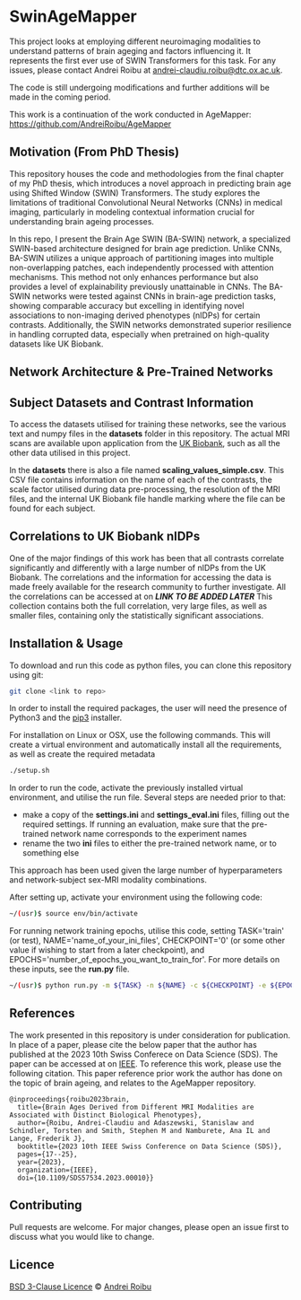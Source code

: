# SwinAgeMapper


This project looks at employing different neuroimaging modalities to understand patterns of brain ageging and factors influencing it. It represents the first ever use of SWIN Transformers for this task. For any issues, please contact Andrei Roibu at andrei-claudiu.roibu@dtc.ox.ac.uk. 

The code is still undergoing modifications and further additions will be made in the coming period.

This work is a continuation of the work conducted in AgeMapper: https://github.com/AndreiRoibu/AgeMapper

## Motivation (From PhD Thesis)

This repository houses the code and methodologies from the final chapter of my PhD thesis, which introduces a novel approach in predicting brain age using Shifted Window (SWIN) Transformers. The study explores the limitations of traditional Convolutional Neural Networks (CNNs) in medical imaging, particularly in modeling contextual information crucial for understanding brain ageing processes. 

In this repo, I present the Brain Age SWIN (BA-SWIN) network, a specialized SWIN-based architecture designed for brain age prediction. Unlike CNNs, BA-SWIN utilizes a unique approach of partitioning images into multiple non-overlapping patches, each independently processed with attention mechanisms. This method not only enhances performance but also provides a level of explainability previously unattainable in CNNs. The BA-SWIN networks were tested against CNNs in brain-age prediction tasks, showing comparable accuracy but excelling in identifying novel associations to non-imaging derived phenotypes (nIDPs) for certain contrasts. Additionally, the SWIN networks demonstrated superior resilience in handling corrupted data, especially when pretrained on high-quality datasets like UK Biobank.

## Network Architecture & Pre-Trained Networks


## Subject Datasets and Contrast Information

To access the datasets utilised for training these networks, see the various text and numpy files in the __datasets__ folder in this repository. The actual MRI scans are available upon application from the [UK Biobank](https://www.ukbiobank.ac.uk), such as all the other data utilised in this project. 

In the __datasets__ there is also a file named __scaling_values_simple.csv__. This CSV file contains information on the name of each of the contrasts, the scale factor utilised during data pre-processing, the resolution of the MRI files, and the internal UK Biobank file handle marking where the file can be found for each subject.

## Correlations to UK Biobank nIDPs

One of the major findings of this work has been that all contrasts correlate significantly and differently with a large number of nIDPs from the UK Biobank. The correlations and the information for accessing the data is made freely available for the research community to further investigate. All the correlations can be accessed at on ***LINK TO BE ADDED LATER*** This collection contains both the full correlation, very large files, as well as smaller files, containing only the statistically significant associations. 

## Installation & Usage
To download and run this code as python files, you can clone this repository using git:

```bash
git clone <link to repo>
```

In order to install the required packages, the user will need the presence of Python3 and the [pip3](https://pip.pypa.io/en/stable/) installer. 

For installation on Linux or OSX, use the following commands. This will create a virtual environment and automatically install all the requirements, as well as create the required metadata

```bash
./setup.sh
```

In order to run the code, activate the previously installed virtual environment, and utilise the run file. Several steps are needed prior to that:
* make a copy of the __settings.ini__ and __settings_eval.ini__ files, filling out the required settings. If running an evaluation, make sure that the pre-trained network name corresponds to the experiment names
* rename the two __ini__ files to either the pre-trained network name, or to something else

This approach has been used given the large number of hyperparameters and network-subject sex-MRI modality combinations.

After setting up, activate your environment using the following code:

```bash
~/(usr)$ source env/bin/activate
```

For running network training epochs, utilise this code, setting TASK='train' (or test), NAME='name_of_your_ini_files', CHECKPOINT='0' (or some other value if wishing to start from a later checkpoint), and EPOCHS='number_of_epochs_you_want_to_train_for'. For more details on these inputs, see the __run.py__ file.

```bash
~/(usr)$ python run.py -m ${TASK} -n ${NAME} -c ${CHECKPOINT} -e ${EPOCHS}
```


## References

The work presented in this repository is under consideration for publication. In place of a paper, please cite the below paper that the author has published at the 2023 10th Swiss Conferece on Data Science (SDS). The paper can be accessed at on [IEEE](https://ieeexplore.ieee.org/abstract/document/10196736). To reference this work, please use the following citation. This paper reference prior work the author has done on the topic of brain ageing, and relates to the AgeMapper repository.

```
@inproceedings{roibu2023brain,
  title={Brain Ages Derived from Different MRI Modalities are Associated with Distinct Biological Phenotypes},
  author={Roibu, Andrei-Claudiu and Adaszewski, Stanislaw and Schindler, Torsten and Smith, Stephen M and Namburete, Ana IL and Lange, Frederik J},
  booktitle={2023 10th IEEE Swiss Conference on Data Science (SDS)},
  pages={17--25},
  year={2023},
  organization={IEEE},
  doi={10.1109/SDS57534.2023.00010}}
```

## Contributing
Pull requests are welcome. For major changes, please open an issue first to discuss what you would like to change.

## Licence
[BSD 3-Clause Licence](https://opensource.org/licenses/BSD-3-Clause) © [Andrei Roibu](https://github.com/AndreiRoibu)
